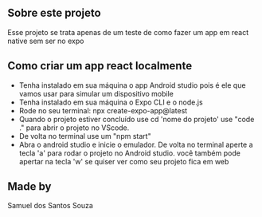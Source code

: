 ## Sobre este projeto
Esse projeto se trata apenas de um teste de como fazer um app em react native sem ser no expo

## Como criar um app react localmente
- Tenha instalado em sua máquina o app Android studio pois é ele que vamos usar para simular um dispositivo mobile
- Tenha instalado em sua máquina o Expo CLI e o node.js
- Rode no seu terminal: npx create-expo-app@latest
- Quando o projeto estiver concluído use cd 'nome do projeto' use "code ." para abrir o projeto no VScode.
- De volta no terminal use um "npm start"
- Abra o android studio e inicie o emulador. De volta no terminal aperte a tecla 'a' para rodar o projeto no Android studio. você também pode apertar na tecla 'w' se quiser ver como seu projeto fica em web

## Made by
Samuel dos Santos Souza
